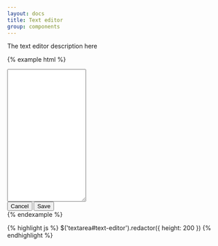 ```yaml
---
layout: docs
title: Text editor
group: components
---
```


The text editor description here

{% example html %}
<div class="text-editor">
  <div class="editor">
    <textarea id="text-editor" rows="20"></textarea>
    <div class="actions">
      <button class="btn btn-sm btn-secondary cancel">Cancel</button>
      <button class="btn btn-sm btn-primary save">Save</button>
    </div>
  </div>
</div>
{% endexample %}

{% highlight js %}
$('textarea#text-editor').redactor({
  height: 200
})
{% endhighlight %}


